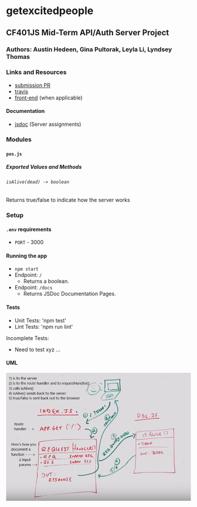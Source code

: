 # getexcitedpeople

## CF401JS Mid-Term API/Auth Server Project

### Authors: Austin Hedeen, Gina Pultorak, Leyla Li, Lyndsey Thomas

### Links and Resources
* [submission PR](https://github.com/ginapult-401-advanced-javascript/deployment-workshop/pulls)
* [travis](https://travis-ci.com/ginapult-401-advanced-javascript/deployment-workshop)
* [front-end](https://ginapult-deploymentworkshop.herokuapp.com/) (when applicable)

#### Documentation
* [jsdoc](https://ginapult-deploymentworkshop.herokuapp.com/docs/) (Server assignments)

### Modules
#### `pos.js`
##### Exported Values and Methods

###### `isAlive(dead) -> boolean`
Returns true/false to indicate how the server works

### Setup
#### `.env` requirements
* `PORT` - 3000

#### Running the app
* `npm start`
* Endpoint: `/`
  * Returns a boolean.
* Endpoint: `/docs`
  * Returns JSDoc Documentation Pages.
  
#### Tests
* Unit Tests: 'npm test'
* Lint Tests: 'npm run lint'

Incomplete Tests:
- Need to test xyz ...

#### UML
![UML Diagram](whiteboard.jpg)

